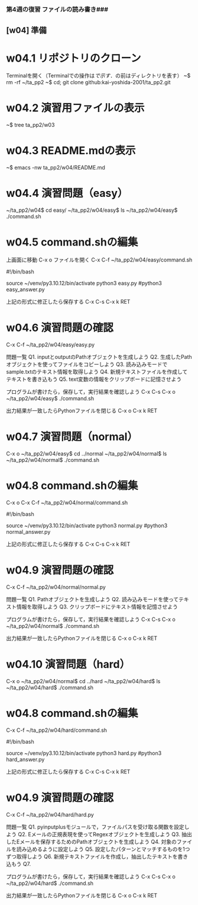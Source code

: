 ### 第4週の復習 ファイルの読み書き###

## [w04] 準備 ##

# w04.1 リポジトリのクローン
Terminalを開く（Terminalでの操作は$で示す．$の前はディレクトリを表す）
~$ rm -rf ~/ta_pp2
~$ cd; git clone github:kai-yoshida-2001/ta_pp2.git

# w04.2 演習用ファイルの表示
~$ tree ta_pp2/w03

# w04.3 README.mdの表示
~$ emacs -nw ta_pp2/w04/README.md

# w04.4 演習問題（easy）
~/ta_pp2/w04$ cd easy/
~/ta_pp2/w04/easy$ ls
~/ta_pp2/w04/easy$ ./command.sh

# w04.5 command.shの編集
上画面に移動
C-x o
ファイルを開く
C-x C-f ~/ta_pp2/w04/easy/command.sh

#!/bin/bash

source ~/venv/py3.10.12/bin/activate
python3 easy.py
#python3 easy_answer.py

上記の形式に修正したら保存する
C-x C-s
C-x k RET

# w04.6 演習問題の確認
C-x C-f ~/ta_pp2/w04/easy/easy.py

問題一覧
Q1. inputとoutputのPathオブジェクトを生成しよう
Q2. 生成したPathオブジェクトを使ってファイルをコピーしよう
Q3. 読み込みモードでsample.txtのテキスト情報を取得しよう
Q4. 新規テキストファイルを作成してテキストを書き込もう
Q5. text変数の情報をクリップボードに記憶させよう

プログラムが書けたら，保存して，実行結果を確認しよう
C-x C-s
C-x o 
~/ta_pp2/w04/easy$ ./command.sh

出力結果が一致したらPythonファイルを閉じる
C-x o
C-x k RET

# w04.7 演習問題（normal）
C-x o
~/ta_pp2/w04/easy$ cd ../normal
~/ta_pp2/w04/normal$ ls
~/ta_pp2/w04/normal$ ./command.sh

# w04.8 command.shの編集
C-x o
C-x C-f ~/ta_pp2/w04/normal/command.sh

#!/bin/bash

source ~/venv/py3.10.12/bin/activate
python3 normal.py
#python3 normal_answer.py

上記の形式に修正したら保存する
C-x C-s
C-x k RET

# w04.9 演習問題の確認
C-x C-f ~/ta_pp2/w04/normal/normal.py

問題一覧
Q1. Pathオブジェクトを生成しよう
Q2. 読み込みモードを使ってテキスト情報を取得しよう
Q3. クリップボードにテキスト情報を記憶させよう

プログラムが書けたら，保存して，実行結果を確認しよう
C-x C-s
C-x o 
~/ta_pp2/w04/normal$ ./command.sh

出力結果が一致したらPythonファイルを閉じる
C-x o
C-x k RET

# w04.10 演習問題（hard）
C-x o
~/ta_pp2/w04/normal$ cd ../hard
~/ta_pp2/w04/hard$ ls
~/ta_pp2/w04/hard$ ./command.sh

# w04.8 command.shの編集
C-x C-f ~/ta_pp2/w04/hard/command.sh

#!/bin/bash

source ~/venv/py3.10.12/bin/activate
python3 hard.py
#python3 hard_answer.py

上記の形式に修正したら保存する
C-x C-s
C-x k RET

# w04.9 演習問題の確認
C-x C-f ~/ta_pp2/w04/hard/hard.py

問題一覧
Q1. pyinputplusモジュールで，ファイルパスを受け取る関数を設定しよう
Q2. Eメールの正規表現を使ってRegexオブジェクトを生成しよう
Q3. 抽出したEメールを保存するためのPathオブジェクトを生成しよう
Q4. 対象のファイルを読み込めるように設定しよう
Q5. 設定したパターンとマッチするものを1つずつ取得しよう
Q6. 新規テキストファイルを作成し，抽出したテキストを書き込もう
Q7. 

プログラムが書けたら，保存して，実行結果を確認しよう
C-x C-s
C-x o 
~/ta_pp2/w04/hard$ ./command.sh

出力結果が一致したらPythonファイルを閉じる
C-x o
C-x k RET
